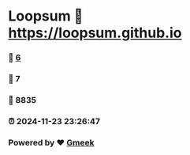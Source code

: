 # Loopsum :link: https://loopsum.github.io 
### :page_facing_up: [6](https://loopsum.github.io/tag.html) 
### :speech_balloon: 7 
### :hibiscus: 8835 
### :alarm_clock: 2024-11-23 23:26:47 
### Powered by :heart: [Gmeek](https://github.com/Meekdai/Gmeek)
